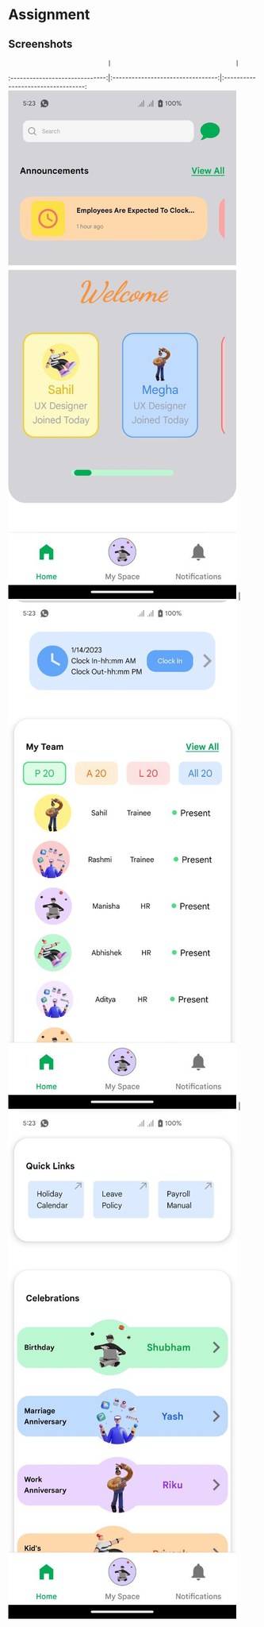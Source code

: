 # Assignment

## Screenshots
                                |                                   |    
:------------------------------:|:---------------------------------:|:----------------------------------:
![](Screenshots/Screenshot1.jpg) |![](Screenshots/Screenshot2.jpg)  |![](Screenshots/Screenshot3.jpg)
